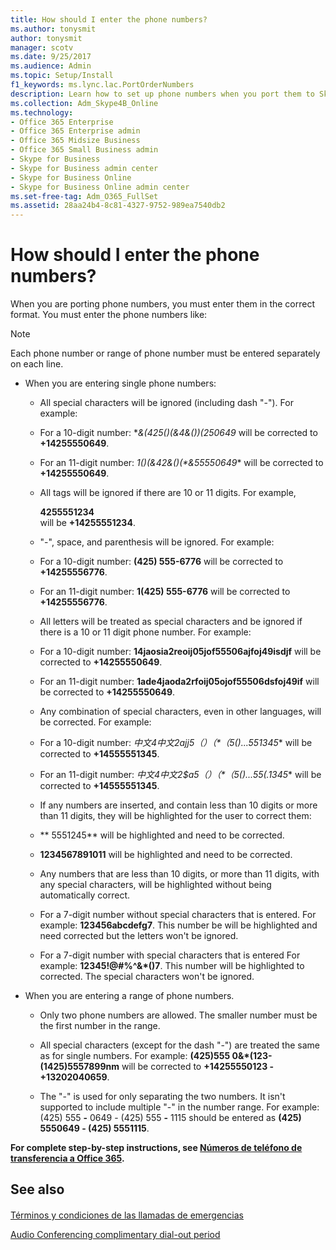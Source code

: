 ```yaml
---
title: How should I enter the phone numbers?
ms.author: tonysmit
author: tonysmit
manager: scotv
ms.date: 9/25/2017
ms.audience: Admin
ms.topic: Setup/Install
f1_keywords: ms.lync.lac.PortOrderNumbers
description: Learn how to set up phone numbers when you port them to Skype for Business. 
ms.collection: Adm_Skype4B_Online
ms.technology:
- Office 365 Enterprise
- Office 365 Enterprise admin
- Office 365 Midsize Business
- Office 365 Small Business admin
- Skype for Business
- Skype for Business admin center
- Skype for Business Online
- Skype for Business Online admin center
ms.set-free-tag: Adm_O365_FullSet
ms.assetid: 28aa24b4-8c81-4327-9752-989ea7540db2
---
```



# How should I enter the phone numbers?

When you are porting phone numbers, you must enter them in the correct format. You must enter the phone numbers like:
  
    
    


> [!NOTE]
> Each phone number or range of phone number must be entered separately on each line. 
  
    
    


- When you are entering single phone numbers:
    
  - All special characters will be ignored (including dash "-"). For example:
    
  - For a 10-digit number: **&amp;*(425*()(*&amp;4&amp;*())(*250649** will be corrected to **+14255550649**.
    
  
  - For an 11-digit number: **1*()(*&amp;42&amp;*()(*&amp;55550649** will be corrected to **+14255550649**.
    
  
  - All tags will be ignored if there are 10 or 11 digits. For example, **<div> 4255551234</div>** will be **+14255551234**.
    
  
  - "-", space, and parenthesis will be ignored. For example:
    
  - For a 10-digit number: **(425) 555-6776** will be corrected to **+14255556776**.
    
  
  - For an 11-digit number: **1(425) 555-6776** will be corrected to **+14255556776**.
    
  
  - All letters will be treated as special characters and be ignored if there is a 10 or 11 digit phone number. For example:
    
  - For a 10-digit number: **14jaosia2reoij05jof55506ajfoj49isdjf** will be corrected to **+14255550649**.
    
  
  - For an 11-digit number: **1ade4jaoda2rfoij05ojof55506dsfoj49if** will be corrected to **+14255550649**.
    
  
  - Any combination of special characters, even in other languages, will be corrected. For example: 
    
  - For a 10-digit number: **中文4中文2ajj5*（）（*（5()...551345** will be corrected to **+14555551345**.
    
  
  - For an 11-digit number: **中文4中文2$a5*（）（*（5()...55(.1345** will be corrected to **+14555551345**.
    
  
  - If any numbers are inserted, and contain less than 10 digits or more than 11 digits, they will be highlighted for the user to correct them:
    
  - ** 5551245** will be highlighted and need to be corrected.
    
  
  - **1234567891011** will be highlighted and need to be corrected.
    
  
  - Any numbers that are less than 10 digits, or more than 11 digits, with any special characters, will be highlighted without being automatically correct.
    
  - For a 7-digit number without special characters that is entered. For example: **123456abcdefg7**. This number be will be highlighted and need corrected but the letters won't be ignored.
    
  
  - For a 7-digit number with special characters that is entered For example: **12345!@#$%^&amp;*()--@#$%^&amp;*()7**. This number will be highlighted to corrected. The special characters won't be ignored.
    
  
- When you are entering a range of phone numbers.
    
  - Only two phone numbers are allowed. The smaller number must be the first number in the range.
    
  
  - All special characters (except for the dash "-") are treated the same as for single numbers. For example: **(425)555 0&amp;*(123-(1425)5557899nm** will be corrected to **+14255550123 -+13202040659**.
    
  
  - The "-" is used for only separating the two numbers. It isn't supported to include multiple "-" in the number range. For example: (425) 555 **-** 0649 - (425) 555 **-** 1115 should be entered as **(425) 5550649 - (425) 5551115**.
    
  

 **For complete step-by-step instructions, see  [Números de teléfono de transferencia a Office 365](transfer-phone-numbers-to-office-365.md).**
  
    
    


## See also


#### 


  
    
    
 [Términos y condiciones de las llamadas de emergencias](emergency-calling-terms-and-conditions.md)
  
    
    
 [Audio Conferencing complimentary dial-out period](audio-conferencing-complimentary-dial-out-period.md)
